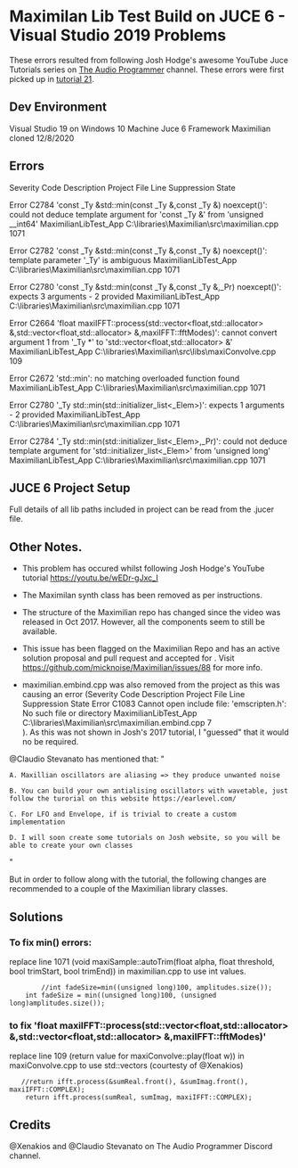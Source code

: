# Maximilan Lib Test Build on JUCE 6 - Visual Studio 2019 Problems

These errors resulted from following Josh Hodge's awesome YouTube Juce Tutorials series on [The Audio Programmer](https://www.youtube.com/channel/UCpKb02FsH4WH4X_2xhIoJ1A) channel.  These errors
were first picked up in [tutorial 21](https://youtu.be/wEDr-gJxc_I).

## Dev Environment

Visual Studio 19 on Windows 10 Machine
Juce 6 Framework
Maximilian cloned 12/8/2020

##  Errors

Severity	Code	Description	Project	File	Line	Suppression State


Error	C2784	'const _Ty &std::min(const _Ty &,const _Ty &) noexcept(<expr>)': could not deduce template argument for 'const _Ty &' from 'unsigned __int64'	MaximilianLibTest_App	C:\libraries\Maximilian\src\maximilian.cpp	1071	


Error	C2782	'const _Ty &std::min(const _Ty &,const _Ty &) noexcept(<expr>)': template parameter '_Ty' is ambiguous	MaximilianLibTest_App	C:\libraries\Maximilian\src\maximilian.cpp	1071


Error	C2780	'const _Ty &std::min(const _Ty &,const _Ty &,_Pr) noexcept(<expr>)': expects 3 arguments - 2 provided	MaximilianLibTest_App	C:\libraries\Maximilian\src\maximilian.cpp	1071	


Error	C2664	'float maxiIFFT::process(std::vector<float,std::allocator<float>> &,std::vector<float,std::allocator<float>> &,maxiIFFT::fftModes)': cannot convert argument 1 from '_Ty *' to 'std::vector<float,std::allocator<float>> &'	MaximilianLibTest_App	C:\libraries\Maximilian\src\libs\maxiConvolve.cpp	109	


Error	C2672	'std::min': no matching overloaded function found	MaximilianLibTest_App	C:\libraries\Maximilian\src\maximilian.cpp	1071	


Error	C2780	'_Ty std::min(std::initializer_list<_Elem>)': expects 1 arguments - 2 provided	MaximilianLibTest_App	C:\libraries\Maximilian\src\maximilian.cpp	1071	


Error	C2784	'_Ty std::min(std::initializer_list<_Elem>,_Pr)': could not deduce template argument for 'std::initializer_list<_Elem>' from 'unsigned long'	MaximilianLibTest_App	C:\libraries\Maximilian\src\maximilian.cpp	1071	

##  JUCE 6 Project Setup

Full details of all lib paths included in project can be read from the .jucer file.

## Other Notes.
- This problem has occured whilst following Josh Hodge's YouTube tutorial https://youtu.be/wEDr-gJxc_I 


- The Maximilan synth class has been removed as per instructions.


- The structure of the Maximilian repo has changed since the video was released in Oct 2017.  However, all the components seem to still be available.

- This issue has been flagged on the Maximilian Repo and has an active solution proposal and pull request and accepted for .  Visit https://github.com/micknoise/Maximilian/issues/88 for more info.

- maximilian.embind.cpp was also removed from the project as this was causing an error (Severity	Code	Description	Project	File	Line	Suppression State
Error	C1083	Cannot open include file: 'emscripten.h': No such file or directory	MaximilianLibTest_App	C:\libraries\Maximilian\src\maximilian.embind.cpp	7	
).  As this was not shown in Josh's 2017 tutorial, I "guessed" that it would no be required.

@Claudio Stevanato has mentioned that:
"

    A. Maxillian oscillators are aliasing => they produce unwanted noise

    B. You can build your own antialising oscillators with wavetable, just follow the turorial on this website https://earlevel.com/

    C. For LFO and Envelope, if is trivial to create a custom implementation

    D. I will soon create some tutorials on Josh website, so you will be able to create your own classes

"

But in order to follow along with the tutorial, the following changes are recommended to a couple of the Maximilian library classes.

##  Solutions

### To fix min() errors:

replace line 1071 (void maxiSample::autoTrim(float alpha, float threshold, bool trimStart, bool trimEnd)) in maximilian.cpp to use int values.
```
        //int fadeSize=min((unsigned long)100, amplitudes.size());
	int fadeSize = min((unsigned long)100, (unsigned long)amplitudes.size());
```

### to fix 'float maxiIFFT::process(std::vector<float,std::allocator<float>> &,std::vector<float,std::allocator<float>> &,maxiIFFT::fftModes)'

replace line 109 (return value for maxiConvolve::play(float w)) in maxiConvolve.cpp to use std::vectors (courtesty of @Xenakios)
```
   //return ifft.process(&sumReal.front(), &sumImag.front(), maxiIFFT::COMPLEX);
    return ifft.process(sumReal, sumImag, maxiIFFT::COMPLEX);
```


## Credits

@Xenakios and @Claudio Stevanato on The Audio Programmer Discord channel.
